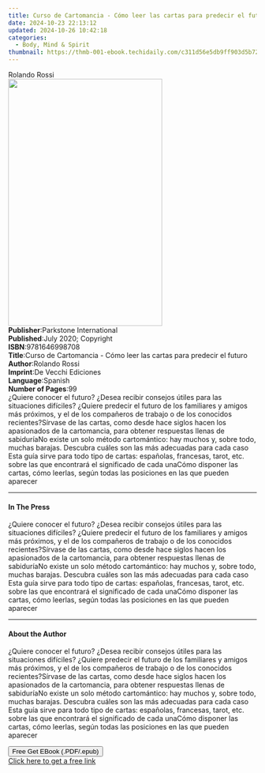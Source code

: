 ```yaml
---
title: Curso de Cartomancia - Cómo leer las cartas para predecir el futuro | Free Book
date: 2024-10-23 22:13:12
updated: 2024-10-26 10:42:18
categories:
  - Body, Mind & Spirit
thumbnail: https://thmb-001-ebook.techidaily.com/c311d56e5db9ff903d5b7268fa480376570e23a6613517319aca60c25ab67a3e.jpg
---
```

<main id="book-container">
  <div class="flex flex-col">
    <div class="book-brief flex-1 py-6 px-4 sm:p-6 md:py-10 md:px-8">
      <!-- brief-->
      <div class="book-brief-main">Rolando Rossi</div>
    </div>
    <div
      class="book-meta-info flex-1 grid gap-4 col-start-1 col-end-3 row-start-1 sm:mb-6 sm:grid-cols-4 lg:gap-6 lg:col-start-2 lg:row-end-6 lg:row-span-6 lg:mb-0"
    >
      <div
        class="book-meta-info-left place-content-center mt-4 p-4 text-sm leading-6 col-start-2 col-span-2 dark:text-slate-400"
      >
        <img
          class="w-full h-500 object-cover rounded-lg sm:h-255 sm:col-span-2 lg:col-span-full"
          src="https://img-001-ebook.techidaily.com/67f7b10987e264b8f532d7d399cb3fb6aa7aac56d3eec1fb1fb0624033d6f804.jpg"
          alt=""
          width="312"
          height="500"
        />
      </div>
      <div
        class="book-meta-info-right mt-2 col-start-1 row-start-2 col-span-3 self-center"
      >
        <!-- meta data  -->
        <div class="flex flex-col px-4 md:px-8">
          <div class="flex-1">
            <strong>Publisher</strong>:<span class="px-2"
              >Parkstone International</span
            >
          </div>
          <div class="flex-1">
            <strong>Published</strong>:<span class="px-2"
              >July 2020; Copyright</span
            >
          </div>
          <div class="flex-1">
            <strong>ISBN</strong>:<span class="px-2">9781646998708</span>
          </div>
          <div class="flex-1">
            <strong>Title</strong>:<span class="px-2"
              >Curso de Cartomancia - Cómo leer las cartas para predecir el
              futuro</span
            >
          </div>
          <div class="flex-1">
            <strong>Author</strong>:<span class="px-2">Rolando Rossi</span>
          </div>
          <div class="flex-1">
            <strong>Imprint</strong>:<span class="px-2"
              >De Vecchi Ediciones</span
            >
          </div>
          <div class="flex-1">
            <strong>Language</strong>:<span class="px-2">Spanish</span>
          </div>
          <div class="flex-1">
            <strong>Number of Pages</strong>:<span class="px-2">99</span>
          </div>
        </div>
      </div>
    </div>
    <div class="book-description flex-1 py-6 px-4 sm:p-6 md:py-10 md:px-8">
      <div class="book-description-main">
        <div accordion-content="" id="description">
          ¿Quiere conocer el futuro? ¿Desea recibir consejos útiles para las
          situaciones difíciles? ¿Quiere predecir el futuro de los familiares y
          amigos más próximos, y el de los compañeros de trabajo o de los
          conocidos recientes?Sírvase de las cartas, como desde hace siglos
          hacen los apasionados de la cartomancia, para obtener respuestas
          llenas de sabiduríaNo existe un solo método cartomántico: hay muchos
          y, sobre todo, muchas barajas. Descubra cuáles son las más adecuadas
          para cada caso Esta guía sirve para todo tipo de cartas: españolas,
          francesas, tarot, etc. sobre las que encontrará el significado de cada
          unaCómo disponer las cartas, cómo leerlas, según todas las posiciones
          en las que pueden aparecer
        </div>
      </div>
    </div>
    <div class="book-excerpts flex-1 py-6 px-4 sm:p-6 md:py-10 md:px-8">
      <!-- excerpts-->
      <div class="book-excerpts-main">
        <hr />
        <h4 class="placeholder placeholder-heading">
          <span>In The Press</span>
        </h4>
        <p>
          ¿Quiere conocer el futuro? ¿Desea recibir consejos útiles para las
          situaciones difíciles? ¿Quiere predecir el futuro de los familiares y
          amigos más próximos, y el de los compañeros de trabajo o de los
          conocidos recientes?Sírvase de las cartas, como desde hace siglos
          hacen los apasionados de la cartomancia, para obtener respuestas
          llenas de sabiduríaNo existe un solo método cartomántico: hay muchos
          y, sobre todo, muchas barajas. Descubra cuáles son las más adecuadas
          para cada caso Esta guía sirve para todo tipo de cartas: españolas,
          francesas, tarot, etc. sobre las que encontrará el significado de cada
          unaCómo disponer las cartas, cómo leerlas, según todas las posiciones
          en las que pueden aparecer
        </p>
      </div>
    </div>
    <div class="book-about-author flex-1 py-6 px-4 sm:p-6 md:py-10 md:px-8">
      <!-- about author-->
      <div class="book-main-author-main">
        <hr />
        <h4 class="placeholder placeholder-heading">
          <span>About the Author</span>
        </h4>
        <p>
          ¿Quiere conocer el futuro? ¿Desea recibir consejos útiles para las
          situaciones difíciles? ¿Quiere predecir el futuro de los familiares y
          amigos más próximos, y el de los compañeros de trabajo o de los
          conocidos recientes?Sírvase de las cartas, como desde hace siglos
          hacen los apasionados de la cartomancia, para obtener respuestas
          llenas de sabiduríaNo existe un solo método cartomántico: hay muchos
          y, sobre todo, muchas barajas. Descubra cuáles son las más adecuadas
          para cada caso Esta guía sirve para todo tipo de cartas: españolas,
          francesas, tarot, etc. sobre las que encontrará el significado de cada
          unaCómo disponer las cartas, cómo leerlas, según todas las posiciones
          en las que pueden aparecer
        </p>
      </div>
    </div>
    <div class="book-free-get flex-1 py-6 px-4 sm:p-6 md:py-10 md:px-8">
      <button
        id="btn-free-get"
        class="bg-blue-500 hover:bg-blue-700 text-white font-bold py-2 px-4 rounded"
      >
        Free Get EBook (.PDF/.epub)
      </button>
      <div id="countdown-display" class="px-2 text-lg mt-2"></div>
      <a
        id="free-link"
        class="hidden bg-blue-500 hover:bg-blue-700 text-white font-bold py-2 px-4 rounded"
        href="https://www.ebooks.com/en-us/book/210768056/curso-de-cartomancia-c-mo-leer-las-cartas-para-predecir-el-futuro/rolando-rossi/"
        target="_blank"
        >Click here to get a free link</a
      >
    </div>
    <script>
      let countdownTime = 0;
      let countdownInterval = null;
      document
        .getElementById('btn-free-get')
        .addEventListener('click', startCountdown);
      function startCountdown() {
        countdownTime = new Date().getTime() + 60000 * 3;
        countdownInterval = setInterval(updateCountdown, 1000);
        document.getElementById('btn-free-get').disabled = true;
        document
          .getElementById('btn-free-get')
          .classList.add('bg-gray-500', 'cursor-not-allowed');
      }
      function updateCountdown() {
        let currentTime = new Date().getTime();
        let timeLeft = countdownTime - currentTime;
        let secondsLeft = Math.floor(timeLeft / 1000);
        document.getElementById('countdown-display').innerHTML =
          `Remaining time: ${secondsLeft} seconds.`;
        if (secondsLeft <= 0) {
          clearInterval(countdownInterval);
          document.getElementById('btn-free-get').classList.add('hidden');
          document.getElementById('free-link').classList.remove('hidden');
          document.getElementById('countdown-display').innerHTML = '';
        }
      }
    </script>
  </div>
</main>
